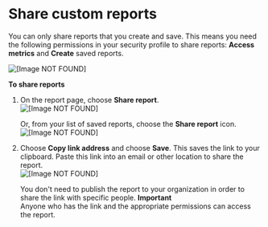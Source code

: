 # Share custom reports<a name="share-reports"></a>

You can only share reports that you create and save\. This means you need the following permissions in your security profile to share reports: **Access metrics** and **Create** saved reports\. 

![\[Image NOT FOUND\]](http://docs.aws.amazon.com/connect/latest/adminguide/images/permissions-create-and-share-reports.png)

**To share reports**

1. On the report page, choose **Share report**\.   
![\[Image NOT FOUND\]](http://docs.aws.amazon.com/connect/latest/adminguide/images/drop-down-share-report.png)

   Or, from your list of saved reports, choose the **Share report** icon\.   
![\[Image NOT FOUND\]](http://docs.aws.amazon.com/connect/latest/adminguide/images/share-report-icon.png)

1. Choose **Copy link address** and choose **Save**\. This saves the link to your clipboard\. Paste this link into an email or other location to share the report\.  
![\[Image NOT FOUND\]](http://docs.aws.amazon.com/connect/latest/adminguide/images/copy-link-address.png)

   You don't need to publish the report to your organization in order to share the link with specific people\.
**Important**  
Anyone who has the link and the appropriate permissions can access the report\.